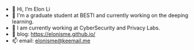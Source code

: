 - 👋 Hi, I’m Elon Li
- 🌱 I'm a graduate student at BESTI and currently working on the deeping learning.
- 🔭 I am currently working at CyberSecurity and Privacy Labs.
- 💞️ blog: https://elonisme.github.io/
- 📫 email: elonisme@keemail.me

<!---
Elonisme/Elonisme is a ✨ special ✨ repository because its `README.md` (this file) appears on your GitHub profile.
You can click the Preview link to take a look at your changes.
--->
